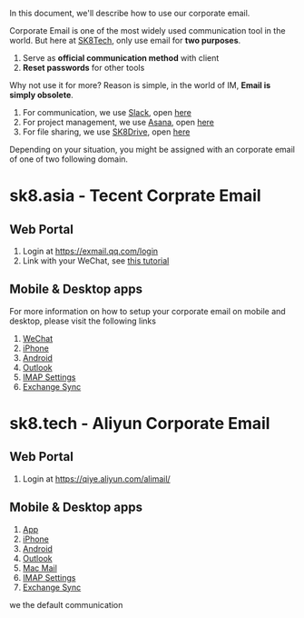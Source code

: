 In this document, we'll describe how to use our corporate email. 

Corporate Email is one of the most widely used communication tool in the world. But here at [SK8Tech](https://sk8.tech), only use email for **two purposes**.

1. Serve as **official communication method** with client
1. **Reset passwords** for other tools

Why not use it for more? Reason is simple, in the world of IM, **Email is simply obsolete**. 

1. For communication, we use [Slack](slack.md), open [here](https://sk8tech.slack.com)
1. For project management, we use [Asana](asana.md), open [here](https://asana.com)
1. For file sharing, we use [SK8Drive](owncloud.md), open [here](https://drive.sk8.tech)

Depending on your situation, you might be assigned with an corporate email of one of two following domain. 

# sk8.asia - Tecent Corprate Email

## Web Portal

1. Login at https://exmail.qq.com/login
1. Link with your WeChat, see [this tutorial](http://service.exmail.qq.com/cgi-bin/help?subtype=1&&no=1000970&&id=23)

## Mobile & Desktop apps

For more information on how to setup your corporate email on mobile and desktop, please visit the following links

1. [WeChat](http://service.exmail.qq.com/cgi-bin/help?subtype=1&&no=1000970&&id=23)
1. [iPhone](http://service.exmail.qq.com/cgi-bin/help?subtype=1&&id=20019&&no=1000707)
1. [Android](http://service.exmail.qq.com/cgi-bin/help?subtype=1&&id=20019&&no=1000708)
1. [Outlook](http://service.exmail.qq.com/cgi-bin/help?id=20040)
1. [IMAP Settings](http://service.exmail.qq.com/cgi-bin/help?subtype=1&&id=28&&no=1000584)
1. [Exchange Sync](http://service.exmail.qq.com/cgi-bin/help?subtype=1&&id=20019&&no=1000705)


# sk8.tech - Aliyun Corporate Email

## Web Portal

1. Login at https://qiye.aliyun.com/alimail/

## Mobile & Desktop apps

1. [App](https://help.aliyun.com/knowledge_detail/36662.html)
1. [iPhone](https://help.aliyun.com/knowledge_detail/36662.html)
1. [Android](https://help.aliyun.com/knowledge_detail/36664.html)
1. [Outlook](https://help.aliyun.com/knowledge_detail/36661.html)
1. [Mac Mail](https://help.aliyun.com/knowledge_detail/36663.html)
1. [IMAP Settings](https://help.aliyun.com/knowledge_detail/36576.html)
1. [Exchange Sync](http://service.exmail.qq.com/cgi-bin/help?subtype=1&&id=20019&&no=1000705)






we the default communication